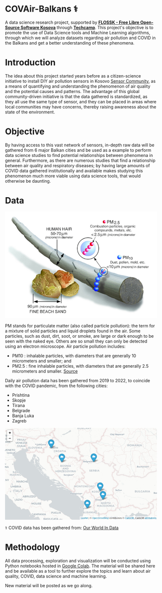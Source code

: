 # COVAir-Balkans :medical_symbol:
A data science research project, supported by [**FLOSSK - Free Libre Open-Source Software Kosova**](https://flossk.org/) through [**Techcamp**](https://techcamp.america.gov/about/). This project's objective is to promote the use of Data Science tools and Machine Learning algorithms, through which we will analyze datasets regarding air pollution and COVID in the Balkans and get a better understanding of these phenomena. 

# Introduction
The idea about this project started years before as a citizen-science initiative to install DIY air pollution sensors in Kosovo [Sensor Community](https://sensor.community), as a means of quantifying and understanding the phenomenon of air quality and the potential causes and patterns. The advantage of this global community-driven initiative is that the data gathered is standardized, as they all use the same type of sensor, and they can be placed in areas where local communities may have concerns, thereby raising awareness about the state of the environment.

# Objective
By having access to this vast network of sensors, in-depth raw data will be gathered from 6 major Balkan cities and be used as a example to perform data science studies to find potential relationships between phenomena in general. Furthermore, as there are numerous studies that find a relationship between air quality and respiratory diseases; by having large amounts of COVID data gathered institutionally and available makes studying this phenomenon much more viable using data science tools, that would otherwise be daunting. 

# Data
![airbalkans](https://github.com/sepse/COVAir-Balkans/blob/main/Graphics/pmgraphic.jpg)

PM stands for particulate matter (also called particle pollution): the term for a mixture of solid particles and liquid droplets found in the air. Some particles, such as dust, dirt, soot, or smoke, are large or dark enough to be seen with the naked eye. Others are so small they can only be detected using an electron microscope. Air particle pollution includes:

- PM10 : inhalable particles, with diameters that are generally 10 micrometers and smaller; and
- PM2.5 : fine inhalable particles, with diameters that are generally 2.5 micrometers and smaller. [Source](https://www.epa.gov/pm-pollution/particulate-matter-pm-basics)

Daily air pollution data has been gathered from 2019 to 2022, to coincide with the COVID pandemic, from the following cities: 

* Prishtina 
* Skopje
* Tirana
* Belgrade
* Banja Luka
* Zagreb 

![airbalkans](https://github.com/sepse/COVAir-Balkans/blob/main/Graphics/airbalkans.jpg)

:medical_symbol: COVID data has been gathered from: [Our World In Data](https://ourworldindata.org/coronavirus)

# Methodology
All data processing, exploration and visualization will be conducted using Python notebooks hosted in [Google Colab](https://colab.research.google.com/). The material will be shared here and be available as a tool to further explore the topics and learn about air quality, COVID, data science and machine learning.

New material will be posted as we go along.
